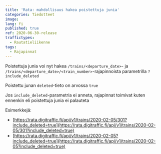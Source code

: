 ```yaml
---
title: 'Rata: mahdollisuus hakea poistettuja junia'
categories: Tiedotteet
image:
lang: fi
published: true
ref: 2020-06-30-release
traffictypes:
  - Rautatieliikenne
tags:
  - Rajapinnat
---
```


Poistettuja junia voi nyt hakea `/trains/<departure_date>`- ja
`/trains/<departure_date>/<train_number>`-rajapinnoista parametrilla
`?include_deleted`

Poistettu junan `deleted`-tieto on arvossa `true`

Jos `include_deleted`-parametria ei anneta, rajapinnat toimivat kuten ennenkin
eli poistettuja junia ei palauteta

Esimerkkejä:

- [https://rata.digitraffic.fi/api/v1/trains/2020-02-05/301?include_deleted=true](https://rata.digitraffic.fi/api/v1/trains/2020-02-05/301?include_deleted=true)
- [https://rata.digitraffic.fi/api/v1/trains/2020-02-05?include_deleted=true](https://rata.digitraffic.fi/api/v1/trains/2020-02-05?include_deleted=true)
